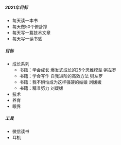 ##### 2021年目标
- 每天读一本书
- 每天做50个俯卧撑
- 每天写一篇技术文章
- 每天写一读书感


##### 目标
- 成长系列
  - 书籍：学会成长 爆发式成长的25个思维模型 粥左罗
  - 书籍：学会写作 自我进阶的高效方法 粥左罗
  - 书籍：我不惧怕成为这样强硬的姑娘 刘媛媛
  - 书籍：精准努力 刘媛媛
- 技术
- 养育
- 眼界

##### 工具
- 微信读书
- 耳机
